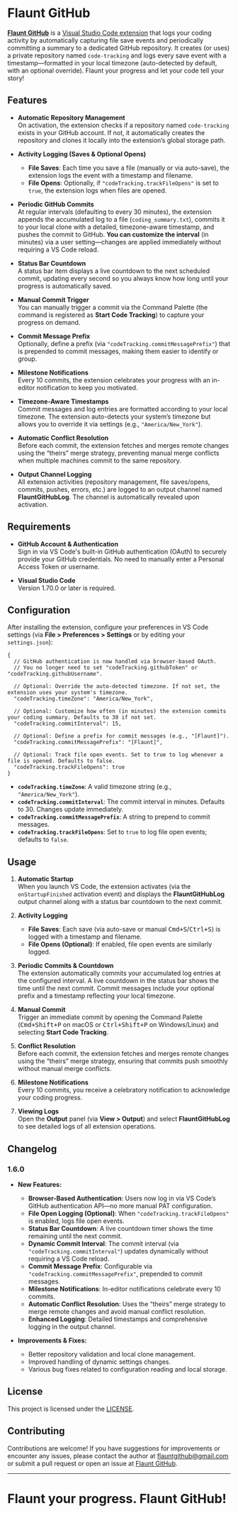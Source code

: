 # Flaunt GitHub

[**Flaunt GitHub**](https://github.com/vib795/flaunt-github/) is a [Visual Studio Code extension](https://marketplace.visualstudio.com/items?itemName=UtkarshSingh.flaunt-github) that logs your coding activity by automatically capturing file save events and periodically committing a summary to a dedicated GitHub repository. It creates (or uses) a private repository named `code-tracking` and logs every save event with a timestamp—formatted in your local timezone (auto-detected by default, with an optional override). Flaunt your progress and let your code tell your story!

## Features

- **Automatic Repository Management**  
  On activation, the extension checks if a repository named `code-tracking` exists in your GitHub account. If not, it automatically creates the repository and clones it locally into the extension’s global storage path.

- **Activity Logging (Saves & Optional Opens)**  
  - **File Saves**: Each time you save a file (manually or via auto-save), the extension logs the event with a timestamp and filename.  
  - **File Opens**: Optionally, if `"codeTracking.trackFileOpens"` is set to `true`, the extension logs when files are opened.

- **Periodic GitHub Commits**  
  At regular intervals (defaulting to every 30 minutes), the extension appends the accumulated log to a file (`coding_summary.txt`), commits it to your local clone with a detailed, timezone-aware timestamp, and pushes the commit to GitHub. **You can customize the interval** (in minutes) via a user setting—changes are applied immediately without requiring a VS Code reload.

- **Status Bar Countdown**  
  A status bar item displays a live countdown to the next scheduled commit, updating every second so you always know how long until your progress is automatically saved.

- **Manual Commit Trigger**  
  You can manually trigger a commit via the Command Palette (the command is registered as **Start Code Tracking**) to capture your progress on demand.

- **Commit Message Prefix**  
  Optionally, define a prefix (via `"codeTracking.commitMessagePrefix"`) that is prepended to commit messages, making them easier to identify or group.

- **Milestone Notifications**  
  Every 10 commits, the extension celebrates your progress with an in-editor notification to keep you motivated.

- **Timezone-Aware Timestamps**  
  Commit messages and log entries are formatted according to your local timezone. The extension auto-detects your system’s timezone but allows you to override it via settings (e.g., `"America/New_York"`).

- **Automatic Conflict Resolution**  
  Before each commit, the extension fetches and merges remote changes using the “theirs” merge strategy, preventing manual merge conflicts when multiple machines commit to the same repository.

- **Output Channel Logging**  
  All extension activities (repository management, file saves/opens, commits, pushes, errors, etc.) are logged to an output channel named **FlauntGitHubLog**. The channel is automatically revealed upon activation.

## Requirements

- **GitHub Account & Authentication**  
  Sign in via VS Code's built-in GitHub authentication (OAuth) to securely provide your GitHub credentials. No need to manually enter a Personal Access Token or username.

- **Visual Studio Code**  
  Version 1.70.0 or later is required.

## Configuration

After installing the extension, configure your preferences in VS Code settings (via **File > Preferences > Settings** or by editing your `settings.json`):

```jsonc
{
  // GitHub authentication is now handled via browser-based OAuth.
  // You no longer need to set "codeTracking.githubToken" or "codeTracking.githubUsername".

  // Optional: Override the auto-detected timezone. If not set, the extension uses your system's timezone.
  "codeTracking.timeZone": "America/New_York",

  // Optional: Customize how often (in minutes) the extension commits your coding summary. Defaults to 30 if not set.
  "codeTracking.commitInterval": 15,

  // Optional: Define a prefix for commit messages (e.g., "[Flaunt]").
  "codeTracking.commitMessagePrefix": "[Flaunt]",

  // Optional: Track file open events. Set to true to log whenever a file is opened. Defaults to false.
  "codeTracking.trackFileOpens": true
}
```

- **`codeTracking.timeZone`**: A valid timezone string (e.g., `"America/New_York"`).  
- **`codeTracking.commitInterval`**: The commit interval in minutes. Defaults to 30. Changes update immediately.  
- **`codeTracking.commitMessagePrefix`**: A string to prepend to commit messages.  
- **`codeTracking.trackFileOpens`**: Set to `true` to log file open events; defaults to `false`.

## Usage

1. **Automatic Startup**  
   When you launch VS Code, the extension activates (via the `onStartupFinished` activation event) and displays the **FlauntGitHubLog** output channel along with a status bar countdown to the next commit.

2. **Activity Logging**  
   - **File Saves**: Each save (via auto-save or manual <kbd>Cmd+S</kbd>/<kbd>Ctrl+S</kbd>) is logged with a timestamp and filename.  
   - **File Opens (Optional)**: If enabled, file open events are similarly logged.

3. **Periodic Commits & Countdown**  
   The extension automatically commits your accumulated log entries at the configured interval. A live countdown in the status bar shows the time until the next commit. Commit messages include your optional prefix and a timestamp reflecting your local timezone.

4. **Manual Commit**  
   Trigger an immediate commit by opening the Command Palette (<kbd>Cmd+Shift+P</kbd> on macOS or <kbd>Ctrl+Shift+P</kbd> on Windows/Linux) and selecting **Start Code Tracking**.

5. **Conflict Resolution**  
   Before each commit, the extension fetches and merges remote changes using the “theirs” merge strategy, ensuring that commits push smoothly without manual merge conflicts.

6. **Milestone Notifications**  
   Every 10 commits, you receive a celebratory notification to acknowledge your coding progress.

7. **Viewing Logs**  
   Open the **Output** panel (via **View > Output**) and select **FlauntGitHubLog** to see detailed logs of all extension operations.

## Changelog

### 1.6.0
- **New Features:**
  - **Browser-Based Authentication**: Users now log in via VS Code’s GitHub authentication API—no more manual PAT configuration.
  - **File Open Logging (Optional)**: When `"codeTracking.trackFileOpens"` is enabled, logs file open events.
  - **Status Bar Countdown**: A live countdown timer shows the time remaining until the next commit.
  - **Dynamic Commit Interval**: The commit interval (via `"codeTracking.commitInterval"`) updates dynamically without requiring a VS Code reload.
  - **Commit Message Prefix**: Configurable via `"codeTracking.commitMessagePrefix"`, prepended to commit messages.
  - **Milestone Notifications**: In-editor notifications celebrate every 10 commits.
  - **Automatic Conflict Resolution**: Uses the “theirs” merge strategy to merge remote changes and avoid manual conflict resolution.
  - **Enhanced Logging**: Detailed timestamps and comprehensive logging in the output channel.

- **Improvements & Fixes:**
  - Better repository validation and local clone management.
  - Improved handling of dynamic settings changes.
  - Various bug fixes related to configuration reading and local storage.

## License

This project is licensed under the [LICENSE](LICENSE).

## Contributing

Contributions are welcome! If you have suggestions for improvements or encounter any issues, please contact the author at flauntgithub@gmail.com or submit a pull request or open an issue at [Flaunt GitHub](https://github.com/vib795/flaunt-github/).

---

# **Flaunt your progress. Flaunt GitHub!**
